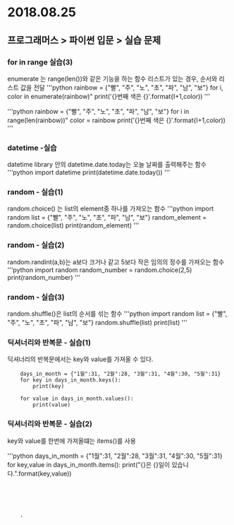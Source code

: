 # 2018.08.25
 ## 프로그래머스 > 파이썬 입문 > 실습 문제
 ### for in range 실습(3)
  
  enumerate 는 range(len())와 같은 기능을 하는 함수
  리스트가 있는 경우, 순서와 리스트 값을 전달
   '''python
   rainbow = {"빨", "주", "노", "초", "파", "남", "보"}
   for i, color in enumerate(rainbow)"
    print('{}번째 색은 {}'.format{I+1,color))
  '''
  
  '''python
   rainbow = {"빨", "주", "노", "초", "파", "남", "보"}
   for i in range(len(rainbow))"
    color = rainbow
    print('{}번째 색은 {}'.format{I+1,color))
 '''
 
 ### datetime -실습
 
 datetime library 안의 datetime.date.today는 오늘 날짜를 출력해주는 함수
 '''python
    import datetime
    print(datetime.date.today())
 '''
 
 ### random - 실습(1)
 random.choice() 는 list의 element중 하나를 가져오는 함수
 '''python
    import random
    list = {"빨", "주", "노", "초", "파", "남", "보"}
    random_element = random.choice(list)
    print(random_element)
  '''
  
  ### random - 실습(2)
  random.randint(a,b)는 a보다 크거나 같고 5보다 작은 임의의 정수를 가져오는 함수
  '''python
    import random
    random_number = random.choice(2,5)
    print(random_number)
  '''

### random - 실습(3)
random.shuffle()은 list의 순서를 섞는 함수
'''python
    import random
    list = {"빨", "주", "노", "초", "파", "남", "보"}
    random.shuffle(list)
    print(list)
'''

### 딕셔너리와 반복문 - 실습(1)
딕셔너리의 반복문에서는 key와 value를 가져올 수 있다.
```
    days_in_month = {"1월":31, "2월":28, "3월":31, "4월":30, "5월":31}
    for key in days_in_month.keys():
        print(key)
    
    for value in days_in_month.values():
        print(value)
```

### 딕셔너리와 반복문 - 실습(2)
key와 value를 한번에 가져올떄는 items()를 사용

'''python
    days_in_month = {"1월":31, "2월":28, "3월":31, "4월":30, "5월":31}
    for key,value in days_in_month.items():
        print("{}은 {}일이 있습니다.".format(key,value))
```



    
    
    '